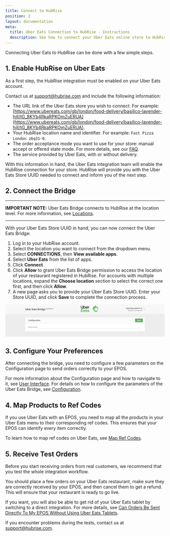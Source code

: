 ```yaml
---
title: Connect to HubRise
position: 2
layout: documentation
meta:
  title: Uber Eats Connection to HubRise - Instructions
  description: See how to connect your Uber Eats online store to HubRise. Connection is simple. Send the link to your Uber Eats page to HubRise and follow a few steps to connect.
---
```


Connecting Uber Eats to HubRise can be done with a few simple steps.

## 1. Enable HubRise on Uber Eats

As a first step, the HubRise integration must be enabled on your Uber Eats account.

Contact us at [support@hubrise.com](mailto:support@hubrise.com) and include the following information:

- The URL link of the Uber Eats store you wish to connect. For example: [https://www.ubereats.com/gb/london/food-delivery/basilico-lavender-hill/tG_8KYb4RkaRPKOmZuERUA](https://www.ubereats.com/gb/london/food-delivery/basilico-lavender-hill/tG_8KYb4RkaRPKOmZuERUA).
- Your HubRise location name and identifier. For example: `Fast Pizza London z6q31-0`.
- The order acceptance mode you want to use for your store: manual accept or offered state mode. For more details, see our [FAQ](/apps/uber-eats/faqs/send-orders-to-epos-without-tablet).
- The service provided by Uber Eats, with or without delivery. 

With this information in hand, the Uber Eats integration team will enable the HubRise connection for your store. HubRise will provide you with the Uber Eats Store UUID needed to connect and inform you of the next step.

## 2. Connect the Bridge

---

**IMPORTANT NOTE:** Uber Eats Bridge connects to HubRise at the location level. For more information, see [Locations](/docs/locations/).

---

With your Uber Eats Store UUID in hand, you can now connect the Uber Eats Bridge:

1. Log in to your HubRise account.
1. Select the location you want to connect from the dropdown menu.
1. Select **CONNECTIONS**, then **View available apps**.
1. Select **Uber Eats** from the list of apps.
1. Click **Connect**.
1. Click **Allow** to grant Uber Eats Bridge permission to access the location of your restaurant registered in HubRise. For accounts with multiple locations, expand the **Choose location** section to select the correct one first, and then click **Allow**.
1. A new page asks you to provide your Uber Eats Store UUID. Enter your Store UUID, and click **Save** to complete the connection process.

![Uber Eats store UUID](../images/001-en-store-uuid.png)

## 3. Configure Your Preferences

After connecting the bridge, you need to configure a few parameters on the Configuration page to send orders correctly to your EPOS.

For more information about the Configuration page and how to navigate to it, see [User Interface](/apps/uber-eats/user-interface/#configuration-page). For details on how to configure the parameters of the Uber Eats Bridge, see [Configuration](/apps/uber-eats/configuration).

## 4. Map Products to Ref Codes

If you use Uber Eats with an EPOS, you need to map all the products in your Uber Eats menu to their corresponding ref codes. This ensures that your EPOS can identify every item correctly.

To learn how to map ref codes on Uber Eats, see [Map Ref Codes](/apps/uber-eats/map-ref-codes).

## 5. Receive Test Orders

Before you start receiving orders from real customers, we recommend that you test the whole integration workflow.

You should place a few orders on your Uber Eats restaurant, make sure they are correctly received by your EPOS, and then cancel them to get a refund. This will ensure that your restaurant is ready to go live.

If you want, you will also be able to get rid of your Uber Eats tablet by switching to a direct integration.
For more details, see [Can Orders Be Sent Directly To My EPOS Without Using Uber Eats Tablets](/apps/uber-eats/faqs/send-orders-to-epos-without-tablet).

If you encounter problems during the tests, contact us at support@hubrise.com.
